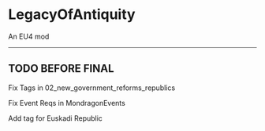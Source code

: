 # LegacyOfAntiquity
An EU4 mod 

-----------------
TODO BEFORE FINAL
-----------------

Fix Tags in 02_new_government_reforms_republics 

Fix Event Reqs in MondragonEvents

Add tag for Euskadi Republic